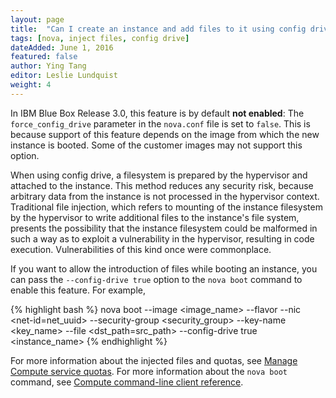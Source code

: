 ```yaml
---
layout: page
title:  "Can I create an instance and add files to it using config drive?"
tags: [nova, inject files, config drive]
dateAdded: June 1, 2016
featured: false
author: Ying Tang
editor: Leslie Lundquist
weight: 4
---
```

In IBM Blue Box Release 3.0, this feature is by default **not enabled**: The `force_config_drive` parameter in the `nova.conf` file is set to `false`. This is because support of this feature depends on the image from which the new instance is booted. Some of the customer images may not support this option. 

When using config drive, a filesystem is prepared by the hypervisor and attached to the instance. This method reduces any security risk, because arbitrary data from the instance is not processed in the hypervisor context. Traditional file injection, which refers to mounting of the instance filesystem by the hypervisor to write additional files to the instance's file system, presents the possibility that the instance filesystem could be malformed in such a way as to exploit a vulnerability in the hypervisor, resulting in code execution. Vulnerabilities of this kind once were commonplace.

If you want to allow the introduction of files while booting an instance, you can pass the `--config-drive true` option to the `nova boot` command to enable this feature. For example,

{% highlight bash %}
nova boot --image <image_name> --flavor <flavor> --nic <net-id=net_uuid> --security-group <security_group> --key-name <key_name> --file <dst_path=src_path> --config-drive true <instance_name>
{% endhighlight %}
	
For more information about the injected files and quotas, see [Manage Compute service quotas](http://docs.openstack.org/admin-guide/cli_set_compute_quotas.html). 
For more information about the `nova boot` command, see [Compute command-line client reference](http://docs.openstack.org/cli-reference/nova.html).

